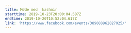 ```yaml
---
title: Møde med  kashmir
starttime: 2019-10-23T20:00:04.587Z
endtime: 2019-10-20T10:52:04.617Z
link: 'https://www.facebook.com/events/389080962027025/'
---
```


